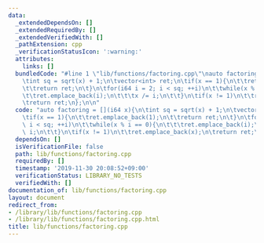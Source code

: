 ```yaml
---
data:
  _extendedDependsOn: []
  _extendedRequiredBy: []
  _extendedVerifiedWith: []
  _pathExtension: cpp
  _verificationStatusIcon: ':warning:'
  attributes:
    links: []
  bundledCode: "#line 1 \"lib/functions/factoring.cpp\"\nauto factoring = [](i64 x){\n\
    \tint sq = sqrt(x) + 1;\n\tvector<int> ret;\n\tif(x == 1){\n\t\tret.emplace_back(1);\n\
    \t\treturn ret;\n\t}\n\tfor(i64 i = 2; i < sq; ++i)\n\t\twhile(x % i == 0){\n\t\
    \t\tret.emplace_back(i);\n\t\t\tx /= i;\n\t\t}\n\tif(x != 1)\n\t\tret.emplace_back(x);\n\
    \treturn ret;\n};\n\n"
  code: "auto factoring = [](i64 x){\n\tint sq = sqrt(x) + 1;\n\tvector<int> ret;\n\
    \tif(x == 1){\n\t\tret.emplace_back(1);\n\t\treturn ret;\n\t}\n\tfor(i64 i = 2;\
    \ i < sq; ++i)\n\t\twhile(x % i == 0){\n\t\t\tret.emplace_back(i);\n\t\t\tx /=\
    \ i;\n\t\t}\n\tif(x != 1)\n\t\tret.emplace_back(x);\n\treturn ret;\n};\n\n"
  dependsOn: []
  isVerificationFile: false
  path: lib/functions/factoring.cpp
  requiredBy: []
  timestamp: '2019-11-30 20:08:52+09:00'
  verificationStatus: LIBRARY_NO_TESTS
  verifiedWith: []
documentation_of: lib/functions/factoring.cpp
layout: document
redirect_from:
- /library/lib/functions/factoring.cpp
- /library/lib/functions/factoring.cpp.html
title: lib/functions/factoring.cpp
---
```

